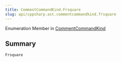 ```yaml
---
title: CommentCommandKind.Frsquare
slug: api/cppsharp.ast.commentcommandkind.frsquare
---
```

Enumeration Member in [CommentCommandKind](/api/cppsharp/ast/commentcommandkind)

## Summary



```csharp
Frsquare
```

